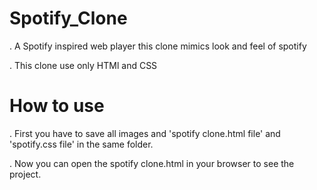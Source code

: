 # Spotify_Clone
. A Spotify inspired web player this clone mimics look and feel of spotify

. This clone use only HTMl and CSS 
# How to use 
. First you have to save all images and 'spotify clone.html file' and 'spotify.css file' in the same folder.

. Now you can open the spotify clone.html in your browser to see the project.

